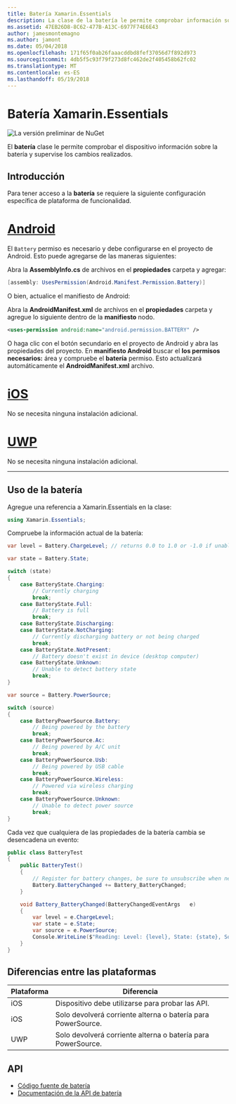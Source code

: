 ```yaml
---
title: Batería Xamarin.Essentials
description: La clase de la batería le permite comprobar información sobre la batería del dispositivo y supervise los cambios realizados.
ms.assetid: 47EB26D8-8C62-477B-A13C-6977F74E6E43
author: jamesmontemagno
ms.author: jamont
ms.date: 05/04/2018
ms.openlocfilehash: 171f65f0ab26faaacddbd8fef37056d7f892d973
ms.sourcegitcommit: 4db5f5c93f79f273d8fc462de2f405458b62fc02
ms.translationtype: MT
ms.contentlocale: es-ES
ms.lasthandoff: 05/19/2018
---
```

# <a name="xamarinessentials-battery"></a>Batería Xamarin.Essentials

![La versión preliminar de NuGet](~/media/shared/pre-release.png)

El **batería** clase le permite comprobar el dispositivo información sobre la batería y supervise los cambios realizados.

## <a name="getting-started"></a>Introducción

Para tener acceso a la **batería** se requiere la siguiente configuración específica de plataforma de funcionalidad.

# <a name="androidtabandroid"></a>[Android](#tab/android)

El `Battery` permiso es necesario y debe configurarse en el proyecto de Android. Esto puede agregarse de las maneras siguientes:

Abra la **AssemblyInfo.cs** de archivos en el **propiedades** carpeta y agregar:

```csharp
[assembly: UsesPermission(Android.Manifest.Permission.Battery)]
```

O bien, actualice el manifiesto de Android:

Abra la **AndroidManifest.xml** de archivos en el **propiedades** carpeta y agregue lo siguiente dentro de la **manifiesto** nodo.

```xml
<uses-permission android:name="android.permission.BATTERY" />
```

O haga clic con el botón secundario en el proyecto de Android y abra las propiedades del proyecto. En **manifiesto Android** buscar el **los permisos necesarios:** área y compruebe el **batería** permiso. Esto actualizará automáticamente el **AndroidManifest.xml** archivo.

# <a name="iostabios"></a>[iOS](#tab/ios)

No se necesita ninguna instalación adicional.

# <a name="uwptabuwp"></a>[UWP](#tab/uwp)

No se necesita ninguna instalación adicional.

-----

## <a name="using-battery"></a>Uso de la batería

Agregue una referencia a Xamarin.Essentials en la clase:

```csharp
using Xamarin.Essentials;
```

Compruebe la información actual de la batería:

```csharp
var level = Battery.ChargeLevel; // returns 0.0 to 1.0 or -1.0 if unable to determine.

var state = Battery.State;

switch (state)
{
    case BatteryState.Charging:
        // Currently charging
        break;
    case BatteryState.Full:
        // Battery is full
        break;
    case BatteryState.Discharging:
    case BatteryState.NotCharging:
        // Currently discharging battery or not being charged
        break;
    case BatteryState.NotPresent:
        // Battery doesn't exist in device (desktop computer)
    case BatteryState.Unknown:
        // Unable to detect battery state
        break;
}

var source = Battery.PowerSource;

switch (source)
{
    case BatteryPowerSource.Battery:
        // Being powered by the battery
        break;
    case BatteryPowerSource.Ac:
        // Being powered by A/C unit
        break;
    case BatteryPowerSource.Usb:
        // Being powered by USB cable
        break;
    case BatteryPowerSource.Wireless:
        // Powered via wireless charging
        break;
    case BatteryPowerSource.Unknown:
        // Unable to detect power source
        break;
}
```

Cada vez que cualquiera de las propiedades de la batería cambia se desencadena un evento:

```csharp
public class BatteryTest
{
    public BatteryTest()
    {
        // Register for battery changes, be sure to unsubscribe when needed
        Battery.BatteryChanged += Battery_BatteryChanged;
    }

    void Battery_BatteryChanged(BatteryChangedEventArgs   e)
    {
        var level = e.ChargeLevel;
        var state = e.State;
        var source = e.PowerSource;
        Console.WriteLine($"Reading: Level: {level}, State: {state}, Source: {source}");
    }
}
```

## <a name="platform-differences"></a>Diferencias entre las plataformas

| Plataforma | Diferencia |
| --- | --- |
| iOS | Dispositivo debe utilizarse para probar las API. |
| iOS | Solo devolverá corriente alterna o batería para PowerSource. |
| UWP | Solo devolverá corriente alterna o batería para PowerSource. |

## <a name="api"></a>API

- [Código fuente de batería](https://github.com/xamarin/Essentials/tree/master/Xamarin.Essentials/Battery)
- [Documentación de la API de batería](xref:Xamarin.Essentials.Battery)
